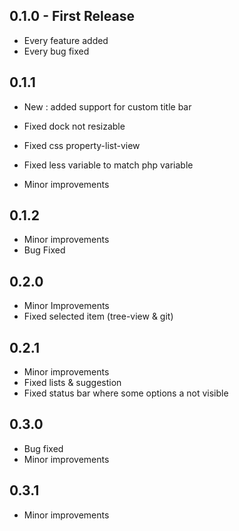 ## 0.1.0 - First Release
* Every feature added
* Every bug fixed

## 0.1.1

- New : added support for custom title bar

- Fixed dock not resizable
- Fixed css property-list-view
- Fixed less variable to match php variable

- Minor improvements

## 0.1.2

- Minor improvements
- Bug Fixed

## 0.2.0

- Minor Improvements
- Fixed selected item (tree-view & git)

## 0.2.1

- Minor improvements
- Fixed lists & suggestion
- Fixed status bar where some options a not visible

## 0.3.0
* Bug fixed
* Minor improvements

## 0.3.1

* Minor improvements
